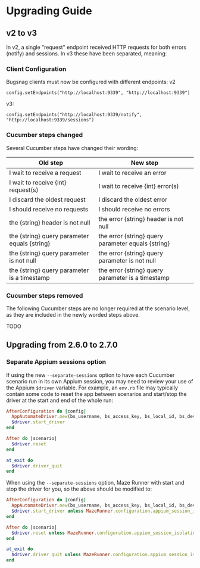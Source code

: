 # Upgrading Guide

## v2 to v3

In v2, a single "request" endpoint received HTTP requests for both errors (notify) and sessions.  In v3 these have 
been separated, meaning:

### Client Configuration

Bugsnag clients must now be configured with different endpoints:
v2
```
config.setEndpoints("http://localhost:9339", "http://localhost:9339")
```
v3:
```
config.setEndpoints("http://localhost:9339/notify", "http://localhost:9339/sessions")
```

### Cucumber steps changed
 
Several Cucumber steps have changed their wording:

Old step | New step
----| -------- | 
I wait to receive a request | I wait to receive an error
I wait to receive {int} request(s) | I wait to receive {int} error(s)
I discard the oldest request | I discard the oldest error
I should receive no requests | I should receive no errors
the {string} header is not null | the error {string} header is not null
the {string} query parameter equals {string} | the error {string} query parameter equals {string}
the {string} query parameter is not null | the error {string} query parameter is not null
the {string} query parameter is a timestamp | the error {string} query parameter is a timestamp

### Cucumber steps removed

The following Cucumber steps are no longer required at the scenario level, as they are included
in the newly worded steps above.

TODO

## Upgrading from 2.6.0 to 2.7.0

### Separate Appium sessions option

If using the new `--separate-sessions` option to have each Cucumber scenario run in its own Appium session, you may
need to review your use of the Appium `$driver` variable.  For example, an `env.rb` file may typically contain some code
to reset the app between scenarios and start/stop the driver at the start and end of the whole run:

```ruby
AfterConfiguration do |config|
  AppAutomateDriver.new(bs_username, bs_access_key, bs_local_id, bs_device, app_location)
  $driver.start_driver
end

After do |scenario|
  $driver.reset
end

at_exit do
  $driver.driver_quit
end
```

When using the `--separate-sessions` option, Maze Runner with start and stop the driver for you, so the above should be
modified to:

```ruby
AfterConfiguration do |config|
  AppAutomateDriver.new(bs_username, bs_access_key, bs_local_id, bs_device, app_location)
  $driver.start_driver unless MazeRunner.configuration.appium_session_isolation
end

After do |scenario|
  $driver.reset unless MazeRunner.configuration.appium_session_isolation
end

at_exit do
  $driver.driver_quit unless MazeRunner.configuration.appium_session_isolation
end
```
